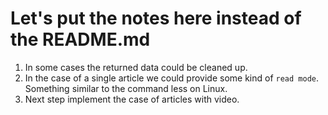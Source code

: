 # Let's put the notes here instead of the README.md

1. In  some cases the returned data could be cleaned up.
2. In the case of a single article we could provide some kind of `read mode`. Something similar to the command
less on Linux.
3. Next step implement the case of articles with video.

